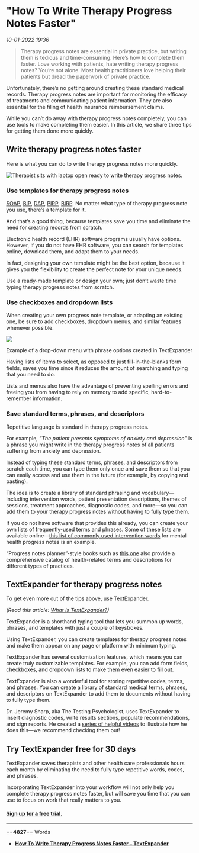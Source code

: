 # "How To Write Therapy Progress Notes Faster"

*10-01-2022 19:36* 

> Therapy progress notes are essential in private practice, but writing them is tedious and time-consuming. Here’s how to complete them faster.
Love working with patients, hate writing therapy progress notes? You’re not alone. Most health practitioners love helping their patients but dread the paperwork of private practice. 

Unfortunately, there’s no getting around creating these standard medical records. Therapy progress notes are important for monitoring the efficacy of treatments and communicating patient information. They are also essential for the filing of health insurance reimbursement claims.

While you can’t do away with therapy progress notes completely, you can use tools to make completing them easier. In this article, we share three tips for getting them done more quickly.

## Write therapy progress notes faster

Here is what you can do to write therapy progress notes more quickly.

 ![Therapist sits with laptop open ready to write therapy progress notes.](https://textexpander.com/wp-content/uploads/nordwood-themes-kRNZiGKtz48-unsplash-1200x800.jpg) 

### Use templates for therapy progress notes  

[SOAP](https://en.wikipedia.org/wiki/SOAP_note), [BIP](https://pbismissouri.org/wp-content/uploads/2018/08/Tier-3-2018_Ch.-6.pdf), [DAP](https://theranest.com/blog/what-are-dap-notes-and-why-are-they-useful/), [PIRP](https://www.icanotes.com/2021/07/30/pirp-vs-girp-vs-birp-notes/), [BIRP](https://www.icanotes.com/2021/08/18/birp-notes-guide/). No matter what type of therapy progress note you use, there’s a template for it.

And that’s a good thing, because templates save you time and eliminate the need for creating records from scratch.

Electronic health record (EHR) software programs usually have options. However, if you do not have EHR software, you can search for templates online, download them, and adapt them to your needs. 

In fact, designing your own template might be the best option, because it gives you the flexibility to create the perfect note for your unique needs.

Use a ready-made template or design your own; just don’t waste time typing therapy progress notes from scratch.

### Use checkboxes and dropdown lists

When creating your own progress note template, or adapting an existing one, be sure to add checkboxes, dropdown menus, and similar features whenever possible. 

 ![](https://textexpander.com/wp-content/uploads/2018/01/signoff.png) 

Example of a drop-down menu with phrase options created in TextExpander

Having lists of items to select, as opposed to just fill-in-the-blanks form fields, saves you time since it reduces the amount of searching and typing that you need to do. 

Lists and menus also have the advantage of preventing spelling errors and freeing you from having to rely on memory to add specific, hard-to-remember information.

### Save standard terms, phrases, and descriptors

Repetitive language is standard in therapy progress notes. 

For example, *“The patient presents symptoms of anxiety and depression”* is a phrase you might write in the therapy progress notes of all patients suffering from anxiety and depression.  

Instead of typing these standard terms, phrases, and descriptors from scratch each time, you can type them only once and save them so that you can easily access and use them in the future (for example, by copying and pasting).

The idea is to create a library of standard phrasing and vocabulary—including intervention words, patient presentation descriptions, themes of sessions, treatment approaches, diagnostic codes, and more—so you can add them to your therapy progress notes without having to fully type them.

If you do not have software that provides this already, you can create your own lists of frequently-used terms and phrases. Some of these lists are available online—[this list of commonly used intervention words](https://myclientsplus.com/commonly-used-intervention-words-for-mental-health-progress-notes/) for mental health progress notes is an example.

“Progress notes planner”-style books such as [this one](https://www.amazon.com.br/gp/product/B00H3JZ2V8/ref=dbs_a_def_rwt_bibl_vppi_i12) also provide a comprehensive catalog of health-related terms and descriptions for different types of practices.

## TextExpander for therapy progress notes

To get even more out of the tips above, use TextExpander.

*(Read this article:* [*What is TextExpander?*](https://textexpander.com/blog/what-is-textexpander)*)*

TextExpander is a shorthand typing tool that lets you summon up words, phrases, and templates with just a couple of keystrokes. 

Using TextExpander, you can create templates for therapy progress notes and make them appear on any page or platform with minimum typing. 

TextExpander has several customization features, which means you can create truly customizable templates. For example, you can add form fields, checkboxes, and dropdown lists to make them even easier to fill out. 

TextExpander is also a wonderful tool for storing repetitive codes, terms, and phrases. You can create a library of standard medical terms, phrases, and descriptors on TextExpander to add them to documents without having to fully type them.

Dr. Jeremy Sharp, aka The Testing Psychologist, uses TextExpander to insert diagnostic codes, write results sections, populate recommendations, and sign reports. He created a [series of helpful videos](https://www.thetestingpsychologist.com/140-textexpander-for-testing-psychologists/) to illustrate how he does this—we recommend checking them out!

## Try TextExpander free for 30 days

TextExpander saves therapists and other health care professionals hours each month by eliminating the need to fully type repetitive words, codes, and phrases.

Incorporating TextExpander into your workflow will not only help you complete therapy progress notes faster, but will save you time that you can use to focus on work that really matters to you.

#### [**Sign up for a free trial.**](https://textexpander.com/)
***

==**4827**== Words

- **[How To Write Therapy Progress Notes Faster – TextExpander](https://textexpander.com/blog/how-to-write-therapy-progress-notes-faster)**